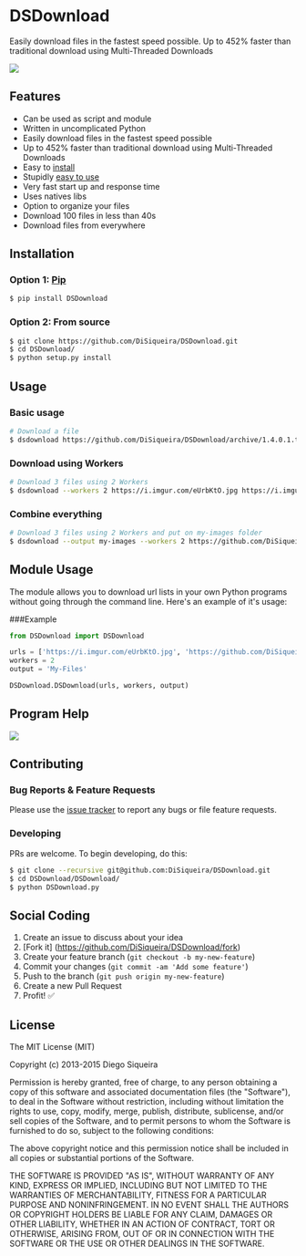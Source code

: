 # DSDownload

Easily download files in the fastest speed possible. Up to 452% faster than traditional download using Multi-Threaded Downloads

![](https://i.imgur.com/ytEp7fG.gif)

## Features

- Can be used as script and module
- Written in uncomplicated Python
- Easily download files in the fastest speed possible
- Up to 452% faster than traditional download using Multi-Threaded Downloads
- Easy to [install](https://github.com/DiSiqueira/DSDownload#installation)
- Stupidly [easy to use](https://github.com/DiSiqueira/DSDownload#usage)
- Very fast start up and response time
- Uses natives libs
- Option to organize your files
- Download 100 files in less than 40s
- Download files from everywhere

## Installation

### Option 1: [Pip](https://pip.pypa.io/en/stable/installing/)

```bash
$ pip install DSDownload
```

### Option 2: From source

```bash
$ git clone https://github.com/DiSiqueira/DSDownload.git
$ cd DSDownload/
$ python setup.py install
```

## Usage

### Basic usage

```bash
# Download a file
$ dsdownload https://github.com/DiSiqueira/DSDownload/archive/1.4.0.1.tar.gz
```

### Download using Workers

```bash
# Download 3 files using 2 Workers
$ dsdownload --workers 2 https://i.imgur.com/eUrbKtO.jpg https://i.imgur.com/9am20SK.jpg https://github.com/DiSiqueira/DSDownload/archive/1.4.0.1.tar.gz
```

### Combine everything

```bash
# Download 3 files using 2 Workers and put on my-images folder
$ dsdownload --output my-images --workers 2 https://github.com/DiSiqueira/DSDownload/archive/1.4.0.1.tar.gz https://i.imgur.com/9am20SK.jpg https://i.imgur.com/KR06C.jpg
```

## Module Usage
The module allows you to download url lists in your own Python programs without going through the command line. Here's an example of it's usage:

###Example
```python
from DSDownload import DSDownload

urls = ['https://i.imgur.com/eUrbKtO.jpg', 'https://github.com/DiSiqueira/DSDownload/archive/1.4.0.1.tar.gz']
workers = 2
output = 'My-Files'

DSDownload.DSDownload(urls, workers, output)
```

## Program Help

![](https://i.imgur.com/0EXBDFM.png)

## Contributing

### Bug Reports & Feature Requests

Please use the [issue tracker](https://github.com/DiSiqueira/DSDownload/issues) to report any bugs or file feature requests.

### Developing

PRs are welcome. To begin developing, do this:

```bash
$ git clone --recursive git@github.com:DiSiqueira/DSDownload.git
$ cd DSDownload/DSDownload/
$ python DSDownload.py
```

## Social Coding

1. Create an issue to discuss about your idea
2. [Fork it] (https://github.com/DiSiqueira/DSDownload/fork)
3. Create your feature branch (`git checkout -b my-new-feature`)
4. Commit your changes (`git commit -am 'Add some feature'`)
5. Push to the branch (`git push origin my-new-feature`)
6. Create a new Pull Request
7. Profit! :white_check_mark:

## License

The MIT License (MIT)

Copyright (c) 2013-2015 Diego Siqueira

Permission is hereby granted, free of charge, to any person obtaining a copy
of this software and associated documentation files (the "Software"), to deal
in the Software without restriction, including without limitation the rights
to use, copy, modify, merge, publish, distribute, sublicense, and/or sell
copies of the Software, and to permit persons to whom the Software is
furnished to do so, subject to the following conditions:

The above copyright notice and this permission notice shall be included in
all copies or substantial portions of the Software.

THE SOFTWARE IS PROVIDED "AS IS", WITHOUT WARRANTY OF ANY KIND, EXPRESS OR
IMPLIED, INCLUDING BUT NOT LIMITED TO THE WARRANTIES OF MERCHANTABILITY,
FITNESS FOR A PARTICULAR PURPOSE AND NONINFRINGEMENT.  IN NO EVENT SHALL THE
AUTHORS OR COPYRIGHT HOLDERS BE LIABLE FOR ANY CLAIM, DAMAGES OR OTHER
LIABILITY, WHETHER IN AN ACTION OF CONTRACT, TORT OR OTHERWISE, ARISING FROM,
OUT OF OR IN CONNECTION WITH THE SOFTWARE OR THE USE OR OTHER DEALINGS IN
THE SOFTWARE.

